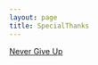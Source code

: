 ```yaml
---
layout: page
title: SpecialThanks
---
```


<div class="htl">
  <a href="/nevergiveup-specialthanks">
Never Give Up
  </a>
</div>
